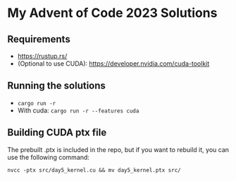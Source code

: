 # My Advent of Code 2023 Solutions

## Requirements

* https://rustup.rs/
* (Optional to use CUDA): https://developer.nvidia.com/cuda-toolkit

## Running the solutions

* `cargo run -r`
* With cuda: `cargo run -r --features cuda`

## Building CUDA ptx file

The prebuilt .ptx is included in the repo, but if you want to rebuild it, you can use the following command:

`nvcc -ptx src/day5_kernel.cu && mv day5_kernel.ptx src/`
